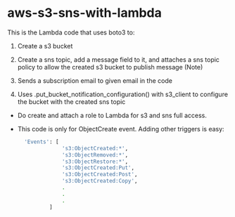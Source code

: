 # aws-s3-sns-with-lambda

This is the Lambda code that uses boto3 to:

1. Create a s3 bucket

2. Create a sns topic, add a message field to it, and attaches a sns topic policy to allow the created s3 bucket to publish message (Note)

3. Sends a subscription email to given email in the code

4. Uses .put_bucket_notification_configuration() with s3_client to configure the bucket with the created sns topic

+ Do create and attach a role to Lambda for s3 and sns full access.

+ This code is only for ObjectCreate event. Adding other triggers is easy:

  ```bash
    'Events': [
                's3:ObjectCreated:*',
                's3:ObjectRemoved:*',
                's3:ObjectRestore:*',
                's3:ObjectCreated:Put',
                's3:ObjectCreated:Post',
                's3:ObjectCreated:Copy',
                .
                .
                .
            ]
  ```
